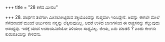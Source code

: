 +++
title = "28 ಕಳೆದ ಮೀಸಲ"

+++
28. ಪಾರ್ಥನ ತಲೆಗಾಗಿ ಮೀಸಲಾಗಿಟ್ಟಿರುವ ಶಕ್ತಿಯೊಂದನ್ನು ಗುಪ್ತವಾಗಿ ಇರಿಸಿದ್ದೇನೆ.  ಅದನ್ನು ಈಗಲೇ ಮೇಲೆ ಸೆಳೆದನಾದರೆ ಮುಂದೆ ಅರ್ಜುನನು ನನ್ನನ್ನು ಲೆಕ್ಕಿಸುವುದಿಲ್ಲ. ಆದರೆ ಉಳಿದ ಬಾಣಗಳಿಂದ ಈ ರಾಕ್ಷಸನನ್ನು ಗೆಲ್ಲುವುದು ಅಸಾಧ್ಯವು. ಇದಕ್ಕೆ ಯಾವ ಉಪಾಯವಿದೆಯೋ ತಿಳಿಯಲು ಸಾಧ್ಯವಿಲ್ಲ. ಜೀಯ, ಏನು ಮಾಡಲಿ ? ಎಂದು ಕರ್ಣನು ಕುರುಪತಿಯನ್ನು ಕೇಳಿದನು.